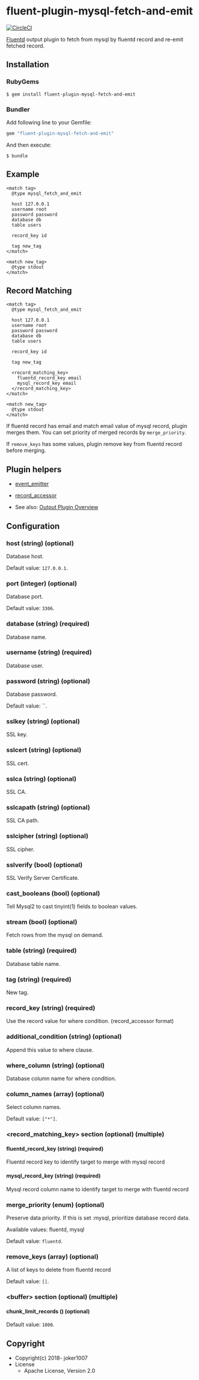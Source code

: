 # fluent-plugin-mysql-fetch-and-emit
[![CircleCI](https://circleci.com/gh/joker1007/fluent-plugin-mysql-fetch-and-emit.svg?style=svg)](https://circleci.com/gh/joker1007/fluent-plugin-mysql-fetch-and-emit)

[Fluentd](https://fluentd.org/) output plugin to fetch from mysql by fluentd record and re-emit fetched record.

## Installation

### RubyGems

```
$ gem install fluent-plugin-mysql-fetch-and-emit
```

### Bundler

Add following line to your Gemfile:

```ruby
gem "fluent-plugin-mysql-fetch-and-emit"
```

And then execute:

```
$ bundle
```

## Example

```
<match tag>
  @type mysql_fetch_and_emit

  host 127.0.0.1
  username root
  password password
  database db
  table users

  record_key id

  tag new_tag
</match>

<match new_tag>
  @type stdout
</match>
```

## Record Matching

```
<match tag>
  @type mysql_fetch_and_emit

  host 127.0.0.1
  username root
  password password
  database db
  table users

  record_key id

  tag new_tag

  <record_matching_key>
    fluentd_record_key email
    mysql_record_key email
  </record_matching_key>
</match>

<match new_tag>
  @type stdout
</match>
```

If fluentd record has email and match email value of mysql record,
plugin merges them.
You can set priority of merged records by `merge_priority`.

If `remove_keys` has some values,
plugin remove key from fluentd record before merging.

## Plugin helpers

* [event_emitter](https://docs.fluentd.org/v1.0/articles/api-plugin-helper-event_emitter)
* [record_accessor](https://docs.fluentd.org/v1.0/articles/api-plugin-helper-record_accessor)

* See also: [Output Plugin Overview](https://docs.fluentd.org/v1.0/articles/output-plugin-overview)

## Configuration

### host (string) (optional)

Database host.

Default value: `127.0.0.1`.

### port (integer) (optional)

Database port.

Default value: `3306`.

### database (string) (required)

Database name.

### username (string) (required)

Database user.

### password (string) (optional)

Database password.

Default value: ``.

### sslkey (string) (optional)

SSL key.

### sslcert (string) (optional)

SSL cert.

### sslca (string) (optional)

SSL CA.

### sslcapath (string) (optional)

SSL CA path.

### sslcipher (string) (optional)

SSL cipher.

### sslverify (bool) (optional)

SSL Verify Server Certificate.

### cast_booleans (bool) (optional)

Tell Mysql2 to cast tinyint(1) fields to boolean values.

### stream (bool) (optional)

Fetch rows from the mysql on demand.

### table (string) (required)

Database table name.

### tag (string) (required)

New tag.

### record_key (string) (required)

Use the record value for where condition. (record_accessor format)

### additional_condition (string) (optional)

Append this value to where clause.

### where_column (string) (optional)

Database column name for where condition.

### column_names (array) (optional)

Select column names.

Default value: `["*"]`.

### \<record_matching_key\> section (optional) (multiple)

#### fluentd_record_key (string) (required)

Fluentd record key to identify target to merge with mysql record

#### mysql_record_key (string) (required)

Mysql record column name to identify target to merge with fluentd record

### merge_priority (enum) (optional)

Preserve data priority. If this is set :mysql, prioritize database record data.

Available values: fluentd, mysql

Default value: `fluentd`.

### remove_keys (array) (optional)

A list of keys to delete from fluentd record

Default value: `[]`.

### \<buffer\> section (optional) (multiple)

#### chunk_limit_records () (optional)

Default value: `1000`.


## Copyright

* Copyright(c) 2018- joker1007
* License
  * Apache License, Version 2.0
